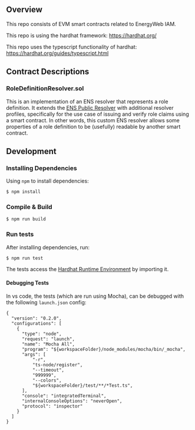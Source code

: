## Overview

This repo consists of EVM smart contracts related to EnergyWeb IAM.

This repo is using the hardhat framework: https://hardhat.org/

This repo uses the typescript functionality of hardhat: https://hardhat.org/guides/typescript.html

## Contract Descriptions

### RoleDefinitionResolver.sol

This is an implementation of an ENS resolver that represents a role definition.
It extends the [ENS Public Resolver](https://docs.ens.domains/contract-api-reference/publicresolver) with additional resolver profiles,
specifically for the use case of issuing and verify role claims using a smart contract.
In other words, this custom ENS resolver allows some properties of a role definition to be (usefully) readable by another smart contract.

## Development

### Installing Dependencies

Using `npm` to install dependencies:

```sh
$ npm install
```

### Compile & Build

```sh
$ npm run build
```

### Run tests

After installing dependencies, run:

```sh
$ npm run test
```

The tests access the [Hardhat Runtime Environment](https://hardhat.org/advanced/hardhat-runtime-environment.html#accessing-the-hre-from-outside-a-task) by importing it.

#### Debugging Tests

In vs code, the tests (which are run using Mocha), can be debugged with the following `launch.json` config:

```
{
  "version": "0.2.0",
  "configurations": [
    {
      "type": "node",
      "request": "launch",
      "name": "Mocha All",
      "program": "${workspaceFolder}/node_modules/mocha/bin/_mocha",
      "args": [
          "-r",
          "ts-node/register",
          "--timeout",
          "999999",
          "--colors",
          "${workspaceFolder}/test/**/*Test.ts",
      ],
      "console": "integratedTerminal",
      "internalConsoleOptions": "neverOpen",
      "protocol": "inspector"
    }
  ]
}
```

